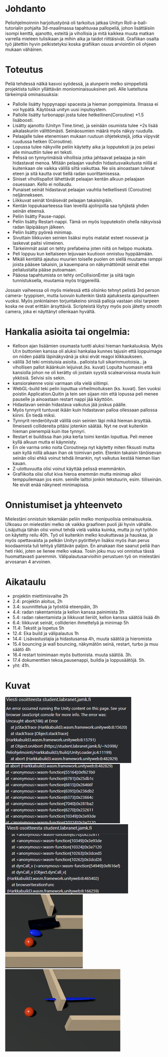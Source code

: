# Johdanto

Peliohjelmoinnin harjoitustyönä oli tarkoitus jatkaa Unityn Roll-a-ball- tutorialin pohjalta 3d-maailmassa tapahtuvaa pallopeliä, johon 
lisättäisiin isompi kenttä, ajanotto, esteitä ja vihollisia ja mitä kaikkea muuta matkan varrella mieleen tulisikaan ja mihin aika ja taidot riittäisivät.
Grafiikan osalta työ jätettiin hyvin pelkistetyksi koska grafiikan osuus arviointiin oli ohjeen mukaan vähäinen.

# Toteutus

Peliä tehdessä nälkä kasvoi syödessä, ja alunperin melko simppelistä projektista tulikin yllättävän moniominaisuuksinen peli. Alle lueteltuna tärkeimpiä ominaisuuksia:
- Pallolle lisätty hyppynappi spacesta ja hieman pomppimista. Ilmassa ei voi hypätä. Käytössä unityn uusi inputsystem.
- Pallolle lisätty turbonappi josta tulee hetkellinen(Coroutine) *1.5 lisäboosti.
- Lisätty ajanotto (Unityn Time.time), ja seinään osumista tulee +2s lisää aikalaskuriin välittömästi. Seinäosumien määrä myös näkyy ruudulla.
- Pelaajalle tulee etenemisen mukaan ruutuun ohjetekstejä, jotka viipyvät ruudussa hetken (Coroutine).
- Lopussa tulee näkyville peliin käytetty aika ja lopputeksti ja jos pelasi alle minuuttiin tulee eri teksti.
- Pelissä on tynnyrimäisiä vihollisia jotka jahtaavat pelaajaa ja näin hidastavat menoa. Mitään pelaajan vauhdin hidastusvaikutusta niillä ei kuitenkaan ole vaikka välillä siltä vaikuttaa. Ne siis ainoastaan tulevat eteen ja sitä kautta ovat tiellä radan suorittamisessa.
- Siniset vihollispallot lähettävät pelaajan kentän alkuun pelaajaan osuessaan. Kello ei nollaudu.
- Punaiset seinät hidastavat pelaajan vauhtia hetkellisesti (Coroutine) neljännekseen.
- Liikkuvat seinät tönäisevät pelaajan takaisinpäin. 
- Kentän loppukaarteessa liian leveillä ajolinjoilla saa tyhjästä yhden seinän eteensä.
- Peliin lisätty Pause-nappi.
- Peliin lisätty Restart-nappi. Tämä on myös lopputekstin ohella näkyvissä radan läpipääsyn jälkeen.
- Peliin lisätty pyöreä minimap.
- Sivuttain liikkuvien seinien lisäksi myös matalat esteet nousevat ja laskevat paitsi viimeinen.
- Tärkeimmät asiat on tehty prefabeina joten niitä on helppo muokata.
- Peli loppuu kun keltaiseen leijuvaan kuutioon onnistuu hyppäämään.
- Mikäli kentältä ajautuu muurien toiselle puolen on siellä muutama ramppi joista pääsee takaisin, ja kauempana on näkymättömät seinät ettei 
pelialustalta pääse putoamaan.
- Pääosa tapahtumista on tehty onCollisionEnter ja siitä tagin tunnistuksella, muutamia myös triggereillä.

Jossain vaiheessa oli myös mielessä että olisinko tehnyt pelistä 3rd person camera- tyyppisen, 
mutta luovuin kuitenkin tästä ajatuksesta ajanpuutteen vuoksi. Myös jonkinlainen torjuntakeino sinisiä palloja vastaan olisi tarpeen
koska ne ovat erittäin ärsyttäviä. Scripteistä löytyy myös pois jätetty smooth camera, joka ei näyttänyt ollenkaan hyvältä.

# Hankalia asioita tai ongelmia:
- Kelloon ajan lisäämien osumasta tuotti aluksi hieman hankaluuksia. Myös UI:n buttonien kanssa oli aluksi hankalaa kunnes tajusin 
että loppuimage on niiden päällä läpinäkyvänä ja siksi eivät reagoi klikkaukseen.
- välillä 3d teki omistuisia asioita.. palloista tuli sikarinmuotoisia.. ja vihollisen pallot ikäänkuin leijuivat.(ks. kuvat) Lopulta huomasin että kansiolla johon ne oli kerätty oli jostain syystä scalearvoissa muuta kuin ykkösiä. Selvisi siis sekin.
- kansiorakenne voisi varmaan olla vielä siitimpi. 
- WebGL-build teki pelin loputtua virheilmoituksen (ks. kuvat). Sen vuoksi poistin Application.Quitin ja tein sen sijaan niin että lopussa peli menee pauselle ja ainoastaan restart nappi jää käyttöön.
- Hidastavan seinän hidastava vaikutus jää joskus päälle.
- Myös tynnyrit tuntuvat ikään kuin hidastavan palloa ollessaan pallossa kiinni. En tiedä miksi.
- Tynnyrit renderöityvät välillä osin seinien läpi mikä hieman ärsyttää. Ilmeisesti collidereita pitäisi jotenkin säätää. Nyt ne ovat kuitenkin 
hieman pienempiä kuin itse tynnyri.
- Restart ei buildissa ihan joka kerta toimi kentän loputtua. Peli menee kyllä alkuun mutta ei käynnisty.
- En ole varma onko noita Coroutineja nyt käytetty miten fiksusti mutta sain kyllä niillä aikaan ihan ok toimivan pelin. Etenkin takaisin tänöisevan seinän olisi ehkä voinut tehdä ilmankin, nyt vaikutus kestää hieman liian kauan.
- Z-ulottuvuutta olisi voinut käyttää pelissä enemmänkin. 
- Grafiikoita olisi ollut kiva hieroa enemmän mutta minimap alkoi temppuilemaan jos esim. seinille laittoi jonkin tekstuurin, esim. tiiliseinän. 
Ne eivät enää näkyneet minimapissa. 

# Onnistumiset ja yhteenveto
Mielestäni onnistuin tekemään peliin melko monipuolisia ominaisuuksia. Ulkoasu on mielestäni melko ok vaikka graafinen puoli jäi hyvin vähälle.
Lisäjuttuja tähän olisi voinut tehdä vielä vaikka kuinka, mutta jo nyt työhön on käytetty reilu 40h. Työ oli kuitenkin melko koukuttavaa ja hauskaa, 
ja myös opettavaista ja pelkän Unityn pyörittelyn lisäksi myös ihan perus koodaamista tuli tehtyä yllättävän paljon.
En ainakaan itse saanut peliä ihan heti rikki, joten se lienee melko vakaa. Tosin joku muu voi onnistua tässä huomattavasti paremmin.
Välipalautusarvioihin perustuen työ on mielestäni arvosanan 4 arvoinen.

# Aikataulu

- projektin miettimisvaihe 2h
- 2.4: projektin aloitus, 2h
- 3.4: suunnittelua ja työstöä eteenpäin, 3h
- 4.4: radan rakentamista ja kellon kanssa painimista 3h
- 5.4: radan rakentamista ja liikkuvat lieriöt, kellon kanssa säätöä lisää 4h
- 6.4: liikkuvat seinät, colliderien ihmettelyä ja minimap 5h
- 11.4: Tekstit ja lopetus 5h
- 12.4: Eka build ja välipalautus 1h
- 14.4: Lisävastustajia ja hidastusansa 4h, muuta säätöä ja hieromista
- 15.4 bouncing ja wall bouncing, näkymätön seinä, restart, turbo ja muu säätö 4h
- 16.4 restart toimimaan myös buttonista. muuta säätöä. 3h.
- 17.4 dokumenttien tekoa,pausenappi, buildia ja loppusäätöjä. 5h.
- yht: 41h. 

# Kuvat

![](error1.PNG)
![](error2.PNG)
![](error3.PNG)
![](soikio.PNG)
![](levy.PNG)
